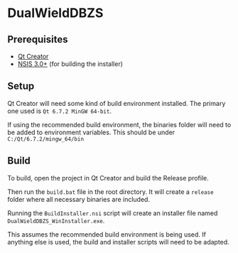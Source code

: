 # DualWieldDBZS

## Prerequisites
- [Qt Creator](https://www.qt.io/download-open-source)
- [NSIS 3.0+](https://nsis.sourceforge.io/Main_Page) (for building the installer)

## Setup 
Qt Creator will need some kind of build environment installed. The primary one used is `Qt 6.7.2 MinGW 64-bit`.

If using the recommended build environment, the binaries folder will need to be added to environment variables. This should be under `C:/Qt/6.7.2/mingw_64/bin`

## Build
To build, open the project in Qt Creator and build the Release profile. 

Then run the `build.bat` file in the root directory. It will create a `release` folder where all necessary binaries are included.

Running the `BuildInstaller.nsi` script will create an installer file named `DualWieldDBZS_WinInstaller.exe`.

This assumes the recommended build environment is being used. If anything else is used, the build and installer scripts will need to be adapted.